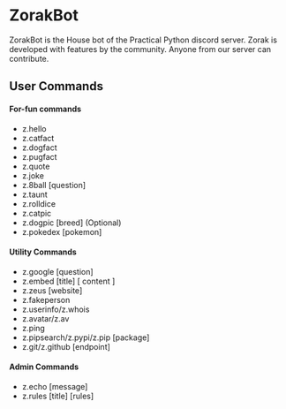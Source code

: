 # ZorakBot

ZorakBot is the House bot of the Practical Python discord server. Zorak is developed with features by the community. Anyone from our server can contribute. 


## User Commands
#### For-fun commands
- z.hello
- z.catfact
- z.dogfact
- z.pugfact
- z.quote
- z.joke
- z.8ball [question]
- z.taunt
- z.rolldice
- z.catpic
- z.dogpic [breed] (Optional)
- z.pokedex [pokemon]
#### Utility Commands
- z.google [question]
- z.embed [title] [ content ]  
- z.zeus [website]
- z.fakeperson
- z.userinfo/z.whois
- z.avatar/z.av
- z.ping
- z.pipsearch/z.pypi/z.pip [package]
- z.git/z.github [endpoint]
#### Admin Commands
- z.echo [message]
- z.rules [title] [rules]

